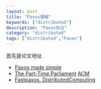 ```yaml
---
layout: post
title: "Paxos理解"
keywords: ["distributed"]
description: "Paxos协议"
category: "distributed"
tags: ["distributed","Paxos"]
---
```


首先是论文地址

>
* [Paxos made simple]()
* [The Part-Time Parliament](http://research.microsoft.com/en-us/um/people/lamport/pubs/lamport-paxos.pdf)
[ ACM](http://dl.acm.org/citation.cfm?id=279229)
* [Fastpaxos. DistributedComputing]()
